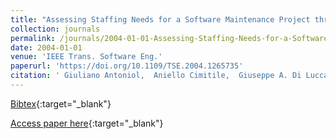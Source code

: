 ```yaml
---
title: "Assessing Staffing Needs for a Software Maintenance Project through Queuing Simulation"
collection: journals
permalink: /journals/2004-01-01-Assessing-Staffing-Needs-for-a-Software-Maintenance-Project-through-Queuing-Simulation
date: 2004-01-01
venue: 'IEEE Trans. Software Eng.'
paperurl: 'https://doi.org/10.1109/TSE.2004.1265735'
citation: ' Giuliano Antoniol,  Aniello Cimitile,  Giuseppe A. Di Lucca,  Massimiliano Di Penta, &quot;Assessing Staffing Needs for a Software Maintenance Project through Queuing Simulation.&quot; IEEE Trans. Software Eng., 2004.'
---
```

[Bibtex](https://dblp.org/rec/bib/journals/tse/AntoniolCLP04){:target="_blank"}

[Access paper here](https://doi.org/10.1109/TSE.2004.1265735){:target="_blank"}
